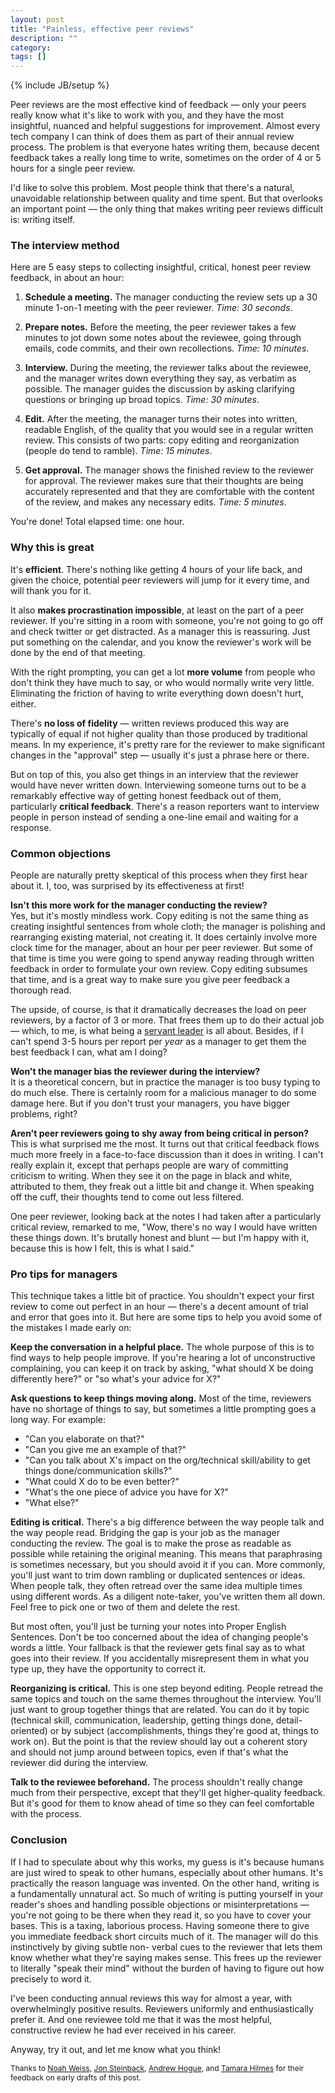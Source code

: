 ```yaml
---
layout: post
title: "Painless, effective peer reviews"
description: ""
category: 
tags: []
---
```

{% include JB/setup %}

Peer reviews are the most effective kind of feedback — only your peers really know what it's like to work with you, and
they have the most insightful, nuanced and helpful suggestions for improvement. Almost every tech company I can think of
does them as part of their annual review process. The problem is that everyone hates writing them, because decent
feedback takes a really long time to write, sometimes on the order of 4 or 5 hours for a single peer review.

I'd like to solve this problem. Most people think that there's a natural, unavoidable relationship between quality and
time spent. But that overlooks an important point — the only thing that makes writing peer reviews difficult is: writing
itself.

### The interview method

Here are 5 easy steps to collecting insightful, critical, honest peer review feedback, in about an hour:

1. **Schedule a meeting.** The manager conducting the review sets up a 30 minute 1-on-1 meeting with the peer reviewer.
_Time: 30 seconds_.

2. **Prepare notes.** Before the meeting, the peer reviewer takes a few minutes to jot down some notes about the
reviewee, going through emails, code commits, and their own recollections. _Time: 10 minutes_.

3. **Interview.** During the meeting, the reviewer talks about the reviewee, and the manager writes down everything they
say, as verbatim as possible. The manager guides the discussion by asking clarifying questions or bringing up broad
topics. _Time: 30 minutes_.

4. **Edit.** After the meeting, the manager turns their notes into written, readable English, of the quality that you
would see in a regular written review. This consists of two parts: copy editing and reorganization (people do tend to
ramble). _Time: 15 minutes_.

5. **Get approval.** The manager shows the finished review to the reviewer for approval. The reviewer makes sure that
their thoughts are being accurately represented and that they are comfortable with the content of the review, and
makes any necessary edits. _Time: 5 minutes_.

You're done! Total elapsed time: one hour.

### Why this is great

It's **efficient**. There's nothing like getting 4 hours of your life back, and given the choice, potential peer
reviewers will jump for it every time, and will thank you for it.

It also **makes procrastination impossible**, at least on the part of a peer reviewer. If you're sitting
in a room with someone, you're not going to go off and check twitter or get distracted. As a manager this is reassuring.
Just put something on the calendar, and you know the reviewer's work will be done by the end of that meeting.

With the right prompting, you can get a lot **more volume** from people who don't think they have much to say, or who would
normally write very little. Eliminating the friction of having to write everything down doesn't hurt, either.

There's **no loss of fidelity** — written reviews produced this way are typically of equal if not higher quality than those
produced by traditional means. In my experience, it's pretty rare for the reviewer to make significant changes in the
"approval" step — usually it's just a phrase here or there.

But on top of this, you also get things in an interview that the reviewer would have never written down. 
Interviewing someone turns out to be a remarkably effective way of getting honest feedback out of them, particularly **critical
feedback**. There's a reason reporters want to interview people in person instead of sending a one-line email and waiting
for a response.

### Common objections

People are naturally pretty skeptical of this process when they first hear about it. I, too, was surprised by its
effectiveness at first!

**Isn't this more work for the manager conducting the review?**<br/> Yes, but it's mostly mindless work. Copy editing is
not the same thing as creating insightful sentences from whole cloth; the manager is polishing and rearranging existing
material, not creating it. It does certainly involve more clock time for the manager, about an hour per peer reviewer.
But some of that time is time you were going to spend anyway reading through written feedback in order to formulate your
own review. Copy editing subsumes that time, and is a great way to make sure you give peer feedback a thorough read.

The upside, of course, is that it dramatically decreases the load on peer reviewers, by a factor of 3 or more. That frees them
up to do their actual job — which, to me, is what being a [servant leader](http://en.wikipedia.org/wiki/Servant_leadership)
is all about. Besides, if I can't spend 3-5 hours per report per *year* as a manager to get them the best feedback I can,
what am I doing?

**Won't the manager bias the reviewer during the interview?**<br/>
It is a theoretical concern, but in practice the manager is too busy typing to do much else. There is certainly room for
a malicious manager to do some damage here. But if you don't trust your managers, you have bigger problems, right?

**Aren't peer reviewers going to shy away from being critical in person?**<br/>
This is what surprised me the most. It turns out that critical feedback flows much more freely in a
face-to-face discussion than it does in writing. I can't really explain it, except that perhaps people are wary of
committing criticism to writing. When they see it on the page in black and white, attributed to them, they freak out a
little bit and change it. When speaking off the cuff, their thoughts tend to come out less filtered.

One peer reviewer, looking back at the notes I had taken after a particularly critical review, remarked to me, "Wow,
there's no way I would have written these things down. It's brutally honest and blunt — but I'm happy with it, because
this is how I felt, this is what I said."

### Pro tips for managers

This technique takes a little bit of practice. You shouldn't expect your first review to come out perfect in an hour —
there's a decent amount of trial and error that goes into it. But here are some tips to help you avoid some of the
mistakes I made early on:

**Keep the conversation in a helpful place.** The whole purpose of this is to find ways to help people improve. If
you're hearing a lot of unconstructive complaining, you can keep it on track by asking, "what should X be doing
differently here?" or "so what's your advice for X?"

**Ask questions to keep things moving along.** Most of the time, reviewers have no shortage of things to say, but sometimes
a little prompting goes a long way. For example:

- "Can you elaborate on that?"
- "Can you give me an example of that?"
- "Can you talk about X's impact on the org/technical skill/ability to get things done/communication skills?"
- "What could X do to be even better?"
- "What's the one piece of advice you have for X?"
- "What else?"

**Editing is critical.** There's a big difference between the way people talk and the way people read. Bridging the gap
is your job as the manager conducting the review. The goal is to make the prose as readable as possible while retaining
the original meaning. This means that paraphrasing is sometimes necessary, but you should avoid it if you can. More
commonly, you'll just want to trim down rambling or duplicated sentences or ideas. When people talk, they often retread
over the same idea multiple times using different words. As a diligent note-taker, you've written them all down. Feel
free to pick one or two of them and delete the rest.

But most often, you'll just be turning your notes into Proper English Sentences. Don't be too concerned about the idea
of changing people's words a little. Your fallback is that the reviewer gets final say as to what goes into their
review. If you accidentally misrepresent them in what you type up, they have the opportunity to correct it.

**Reorganizing is critical.** This is one step beyond editing. People retread the same topics and touch on the same
themes throughout the interview. You'll just want to group together things that are related. You can do it by topic
(technical skill, communication, leadership, getting things done, detail-oriented) or by subject (accomplishments,
things they're good at, things to work on). But the point is that the review should lay out a coherent story and should
not jump around between topics, even if that's what the reviewer did during the interview.

**Talk to the reviewee beforehand.** The process shouldn't really change much from their perspective, except that
they'll get higher-quality feedback. But it's good for them to know ahead of time so they can feel comfortable with the
process.

### Conclusion

If I had to speculate about why this works, my guess is it's because humans are just wired to speak to other humans,
especially about other humans. It's practically the reason language was invented. On the other hand, writing is a
fundamentally unnatural act. So much of writing is putting yourself in your reader's shoes and handling possible
objections or misinterpretations — you're not going to be there when they read it, so you have to cover your bases. This
is a taxing, laborious process. Having someone there to give you immediate feedback short circuits much of it. The
manager will do this instinctively by giving subtle non- verbal cues to the reviewer that lets them know whether what
they're saying makes sense. This frees up the reviewer to literally "speak their mind" without the burden of having to
figure out how precisely to word it.

I've been conducting annual reviews this way for almost a year, with overwhelmingly positive results. Reviewers
uniformly and enthusiastically prefer it. And one reviewee told me that it was the most helpful, constructive review he
had ever received in his career.

Anyway, try it out, and let me know what you think!

<span style="font-size: 9pt">
  Thanks to
  <a href="https://twitter.com/noah_weiss">Noah Weiss</a>,
  <a href="https://twitter.com/itsmejon">Jon Steinback</a>,
  <a href="https://twitter.com/ahogue">Andrew Hogue</a>, and
  <a href="https://twitter.com/tamara">Tamara Hilmes</a>
  for their feedback on early drafts of this post.
</span>

